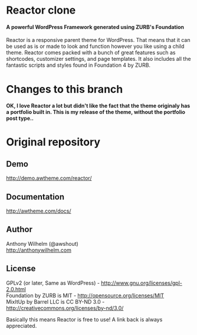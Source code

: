 Reactor clone
=======

#### A powerful WordPress Framework generated using ZURB's Foundation
Reactor is a responsive parent theme for WordPress. That means that it can be used as is or made to look and function however you like using a child theme. Reactor comes packed with a bunch of great features such as shortcodes, customizer settings, and page templates. It also includes all the fantastic scripts and styles found in Foundation 4 by ZURB.

Changes to this branch
=======

#### OK, I love Reactor a lot but didn't like the fact that the theme originaly has a portfolio built in. This is my release of the theme, without the portfolio post type..


Original repository
=======
Demo
----

http://demo.awtheme.com/reactor/


Documentation
-------------

http://awtheme.com/docs/


Author
------

Anthony Wilhelm (@awshout)<br/>
http://anthonywilhelm.com


License
-------

GPLv2 (or later, Same as WordPress) - http://www.gnu.org/licenses/gpl-2.0.html<br/>
Foundation by ZURB is MIT - http://opensource.org/licenses/MIT<br/>
MixItUp by Barrel LLC is CC BY-ND 3.0 - http://creativecommons.org/licenses/by-nd/3.0/<br/>

Basically this means Reactor is free to use! A link back is always appreciated.
